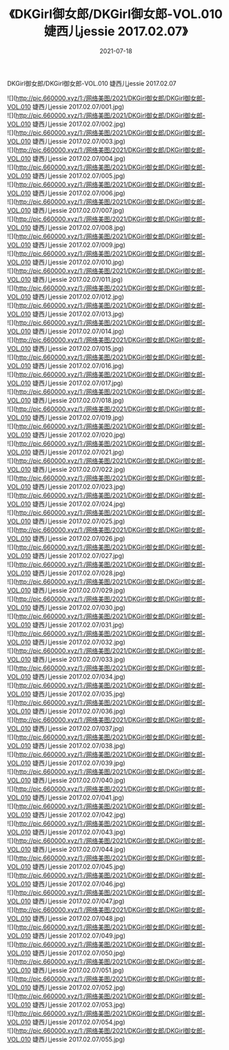 ﻿---
layout: post
title:  《DKGirl御女郎/DKGirl御女郎-VOL.010 婕西儿jessie 2017.02.07》
date:   2021-07-18
img: http://pic.660000.xyz/1:/网络美图/2021/DKGirl御女郎/DKGirl御女郎-VOL.010 婕西儿jessie 2017.02.07/000.jpg
categories: [美女, 清纯, 唯美]
---

DKGirl御女郎/DKGirl御女郎-VOL.010 婕西儿jessie 2017.02.07

 ![](http://pic.660000.xyz/1:/网络美图/2021/DKGirl御女郎/DKGirl御女郎-VOL.010 婕西儿jessie 2017.02.07/001.jpg) <br>![](http://pic.660000.xyz/1:/网络美图/2021/DKGirl御女郎/DKGirl御女郎-VOL.010 婕西儿jessie 2017.02.07/002.jpg) <br>![](http://pic.660000.xyz/1:/网络美图/2021/DKGirl御女郎/DKGirl御女郎-VOL.010 婕西儿jessie 2017.02.07/003.jpg) <br>![](http://pic.660000.xyz/1:/网络美图/2021/DKGirl御女郎/DKGirl御女郎-VOL.010 婕西儿jessie 2017.02.07/004.jpg) <br>![](http://pic.660000.xyz/1:/网络美图/2021/DKGirl御女郎/DKGirl御女郎-VOL.010 婕西儿jessie 2017.02.07/005.jpg) <br>![](http://pic.660000.xyz/1:/网络美图/2021/DKGirl御女郎/DKGirl御女郎-VOL.010 婕西儿jessie 2017.02.07/006.jpg) <br>![](http://pic.660000.xyz/1:/网络美图/2021/DKGirl御女郎/DKGirl御女郎-VOL.010 婕西儿jessie 2017.02.07/007.jpg) <br>![](http://pic.660000.xyz/1:/网络美图/2021/DKGirl御女郎/DKGirl御女郎-VOL.010 婕西儿jessie 2017.02.07/008.jpg) <br>![](http://pic.660000.xyz/1:/网络美图/2021/DKGirl御女郎/DKGirl御女郎-VOL.010 婕西儿jessie 2017.02.07/009.jpg) <br>![](http://pic.660000.xyz/1:/网络美图/2021/DKGirl御女郎/DKGirl御女郎-VOL.010 婕西儿jessie 2017.02.07/010.jpg) <br>![](http://pic.660000.xyz/1:/网络美图/2021/DKGirl御女郎/DKGirl御女郎-VOL.010 婕西儿jessie 2017.02.07/011.jpg) <br>![](http://pic.660000.xyz/1:/网络美图/2021/DKGirl御女郎/DKGirl御女郎-VOL.010 婕西儿jessie 2017.02.07/012.jpg) <br>![](http://pic.660000.xyz/1:/网络美图/2021/DKGirl御女郎/DKGirl御女郎-VOL.010 婕西儿jessie 2017.02.07/013.jpg) <br>![](http://pic.660000.xyz/1:/网络美图/2021/DKGirl御女郎/DKGirl御女郎-VOL.010 婕西儿jessie 2017.02.07/014.jpg) <br>![](http://pic.660000.xyz/1:/网络美图/2021/DKGirl御女郎/DKGirl御女郎-VOL.010 婕西儿jessie 2017.02.07/015.jpg) <br>![](http://pic.660000.xyz/1:/网络美图/2021/DKGirl御女郎/DKGirl御女郎-VOL.010 婕西儿jessie 2017.02.07/016.jpg) <br>![](http://pic.660000.xyz/1:/网络美图/2021/DKGirl御女郎/DKGirl御女郎-VOL.010 婕西儿jessie 2017.02.07/017.jpg) <br>![](http://pic.660000.xyz/1:/网络美图/2021/DKGirl御女郎/DKGirl御女郎-VOL.010 婕西儿jessie 2017.02.07/018.jpg) <br>![](http://pic.660000.xyz/1:/网络美图/2021/DKGirl御女郎/DKGirl御女郎-VOL.010 婕西儿jessie 2017.02.07/019.jpg) <br>![](http://pic.660000.xyz/1:/网络美图/2021/DKGirl御女郎/DKGirl御女郎-VOL.010 婕西儿jessie 2017.02.07/020.jpg) <br>![](http://pic.660000.xyz/1:/网络美图/2021/DKGirl御女郎/DKGirl御女郎-VOL.010 婕西儿jessie 2017.02.07/021.jpg) <br>![](http://pic.660000.xyz/1:/网络美图/2021/DKGirl御女郎/DKGirl御女郎-VOL.010 婕西儿jessie 2017.02.07/022.jpg) <br>![](http://pic.660000.xyz/1:/网络美图/2021/DKGirl御女郎/DKGirl御女郎-VOL.010 婕西儿jessie 2017.02.07/023.jpg) <br>![](http://pic.660000.xyz/1:/网络美图/2021/DKGirl御女郎/DKGirl御女郎-VOL.010 婕西儿jessie 2017.02.07/024.jpg) <br>![](http://pic.660000.xyz/1:/网络美图/2021/DKGirl御女郎/DKGirl御女郎-VOL.010 婕西儿jessie 2017.02.07/025.jpg) <br>![](http://pic.660000.xyz/1:/网络美图/2021/DKGirl御女郎/DKGirl御女郎-VOL.010 婕西儿jessie 2017.02.07/026.jpg) <br>![](http://pic.660000.xyz/1:/网络美图/2021/DKGirl御女郎/DKGirl御女郎-VOL.010 婕西儿jessie 2017.02.07/027.jpg) <br>![](http://pic.660000.xyz/1:/网络美图/2021/DKGirl御女郎/DKGirl御女郎-VOL.010 婕西儿jessie 2017.02.07/028.jpg) <br>![](http://pic.660000.xyz/1:/网络美图/2021/DKGirl御女郎/DKGirl御女郎-VOL.010 婕西儿jessie 2017.02.07/029.jpg) <br>![](http://pic.660000.xyz/1:/网络美图/2021/DKGirl御女郎/DKGirl御女郎-VOL.010 婕西儿jessie 2017.02.07/030.jpg) <br>![](http://pic.660000.xyz/1:/网络美图/2021/DKGirl御女郎/DKGirl御女郎-VOL.010 婕西儿jessie 2017.02.07/031.jpg) <br>![](http://pic.660000.xyz/1:/网络美图/2021/DKGirl御女郎/DKGirl御女郎-VOL.010 婕西儿jessie 2017.02.07/032.jpg) <br>![](http://pic.660000.xyz/1:/网络美图/2021/DKGirl御女郎/DKGirl御女郎-VOL.010 婕西儿jessie 2017.02.07/033.jpg) <br>![](http://pic.660000.xyz/1:/网络美图/2021/DKGirl御女郎/DKGirl御女郎-VOL.010 婕西儿jessie 2017.02.07/034.jpg) <br>![](http://pic.660000.xyz/1:/网络美图/2021/DKGirl御女郎/DKGirl御女郎-VOL.010 婕西儿jessie 2017.02.07/035.jpg) <br>![](http://pic.660000.xyz/1:/网络美图/2021/DKGirl御女郎/DKGirl御女郎-VOL.010 婕西儿jessie 2017.02.07/036.jpg) <br>![](http://pic.660000.xyz/1:/网络美图/2021/DKGirl御女郎/DKGirl御女郎-VOL.010 婕西儿jessie 2017.02.07/037.jpg) <br>![](http://pic.660000.xyz/1:/网络美图/2021/DKGirl御女郎/DKGirl御女郎-VOL.010 婕西儿jessie 2017.02.07/038.jpg) <br>![](http://pic.660000.xyz/1:/网络美图/2021/DKGirl御女郎/DKGirl御女郎-VOL.010 婕西儿jessie 2017.02.07/039.jpg) <br>![](http://pic.660000.xyz/1:/网络美图/2021/DKGirl御女郎/DKGirl御女郎-VOL.010 婕西儿jessie 2017.02.07/040.jpg) <br>![](http://pic.660000.xyz/1:/网络美图/2021/DKGirl御女郎/DKGirl御女郎-VOL.010 婕西儿jessie 2017.02.07/041.jpg) <br>![](http://pic.660000.xyz/1:/网络美图/2021/DKGirl御女郎/DKGirl御女郎-VOL.010 婕西儿jessie 2017.02.07/042.jpg) <br>![](http://pic.660000.xyz/1:/网络美图/2021/DKGirl御女郎/DKGirl御女郎-VOL.010 婕西儿jessie 2017.02.07/043.jpg) <br>![](http://pic.660000.xyz/1:/网络美图/2021/DKGirl御女郎/DKGirl御女郎-VOL.010 婕西儿jessie 2017.02.07/044.jpg) <br>![](http://pic.660000.xyz/1:/网络美图/2021/DKGirl御女郎/DKGirl御女郎-VOL.010 婕西儿jessie 2017.02.07/045.jpg) <br>![](http://pic.660000.xyz/1:/网络美图/2021/DKGirl御女郎/DKGirl御女郎-VOL.010 婕西儿jessie 2017.02.07/046.jpg) <br>![](http://pic.660000.xyz/1:/网络美图/2021/DKGirl御女郎/DKGirl御女郎-VOL.010 婕西儿jessie 2017.02.07/047.jpg) <br>![](http://pic.660000.xyz/1:/网络美图/2021/DKGirl御女郎/DKGirl御女郎-VOL.010 婕西儿jessie 2017.02.07/048.jpg) <br>![](http://pic.660000.xyz/1:/网络美图/2021/DKGirl御女郎/DKGirl御女郎-VOL.010 婕西儿jessie 2017.02.07/049.jpg) <br>![](http://pic.660000.xyz/1:/网络美图/2021/DKGirl御女郎/DKGirl御女郎-VOL.010 婕西儿jessie 2017.02.07/050.jpg) <br>![](http://pic.660000.xyz/1:/网络美图/2021/DKGirl御女郎/DKGirl御女郎-VOL.010 婕西儿jessie 2017.02.07/051.jpg) <br>![](http://pic.660000.xyz/1:/网络美图/2021/DKGirl御女郎/DKGirl御女郎-VOL.010 婕西儿jessie 2017.02.07/052.jpg) <br>![](http://pic.660000.xyz/1:/网络美图/2021/DKGirl御女郎/DKGirl御女郎-VOL.010 婕西儿jessie 2017.02.07/053.jpg) <br>![](http://pic.660000.xyz/1:/网络美图/2021/DKGirl御女郎/DKGirl御女郎-VOL.010 婕西儿jessie 2017.02.07/054.jpg) <br>![](http://pic.660000.xyz/1:/网络美图/2021/DKGirl御女郎/DKGirl御女郎-VOL.010 婕西儿jessie 2017.02.07/055.jpg) <br>